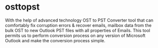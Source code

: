 # osttopst
With the help of advanced technology OST to PST Converter tool that can comfortably fix corruption errors &amp; recover emails, mailbox data from the bulk OST to new Outlook PST files with all properties of Emails. This tool permits us to perform conversion process on any version of Microsoft Outlook and make the conversion process simple.
